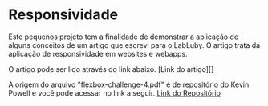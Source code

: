 # Responsividade

Este pequenos projeto tem a finalidade de demonstrar a aplicação de alguns conceitos de um artigo que escrevi para o LabLuby. O artigo trata da aplicação de responsividade em websites e webapps.

O artigo pode ser lido através do link abaixo.
[Link do artigo][]

A origem do arquivo "flexbox-challenge-4.pdf" é de repositório do Kevin Powell e você pode acessar no link a seguir.
[Link do Repositório](https://github.com/kevin-powell/responsive-made-easy)
